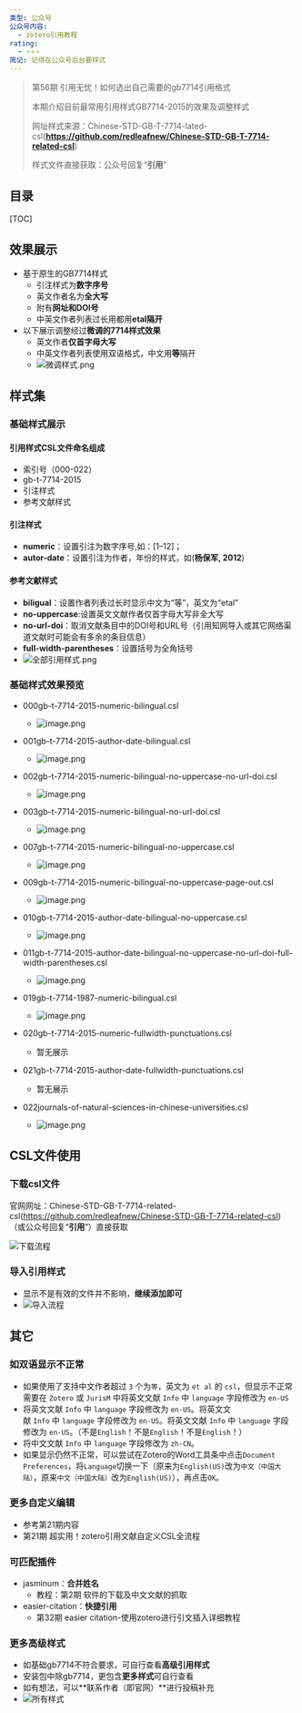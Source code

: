 ```yaml
---
类型: 公众号
公众号内容:
  - zotero引用教程
rating:
  - ⭐⭐⭐
简记: 记得在公众号后台要样式
---
```


>第56期 引用无忧！如何选出自己需要的gb7714引用格式
>
>本期介绍目前最常用引用样式GB7714-2015的效果及调整样式
>
>网址样式来源：Chinese-STD-GB-T-7714-lated-csl(**https://github.com/redleafnew/Chinese-STD-GB-T-7714-related-csl**)
>
>样式文件直接获取：公众号回复“**引用**”

## 目录

[TOC]

## 效果展示

- 基于原生的GB7714样式
	- 引注样式为**数字序号**
	- 英文作者名为**全大写**
	- 附有**网址和DOI号**
	- 中英文作者列表过长用都用**etal隔开**
- 以下展示调整经过**微调的7714样式效果**
	- 英文作者**仅首字母大写**
	- 中英文作者列表使用双语格式，中文用**等**隔开
	- ![微调样式.png](https://pic-go-42.oss-cn-guangzhou.aliyuncs.com/img/20231228110912.png)

## 样式集

### 基础样式展示

#### 引用样式CSL文件命名组成

- 索引号（000-022）
- gb-t-7714-2015
- 引注样式
- 参考文献样式

#### 引注样式

- **numeric**：设置引注为数字序号,如：[1–12]；
- **autor-date**：设置引注为作者，年份的样式，如(**杨保军, 2012**)

#### 参考文献样式

- **biligual**：设置作者列表过长时显示中文为“等”，英文为“etal”
- **no-uppercase**:设置英文文献作者仅首字母大写非全大写
- **no-url-doi**：取消文献条目中的DOI号和URL号（引用知网导入或其它网络渠道文献时可能会有多余的条目信息）
- **full-width-parentheses**：设置括号为全角括号
- ![全部引用样式.png](https://pic-go-42.oss-cn-guangzhou.aliyuncs.com/img/20231228111923.png)

### 基础样式效果预览

- 000gb-t-7714-2015-numeric-bilingual.csl
	- ![image.png](https://pic-go-42.oss-cn-guangzhou.aliyuncs.com/img/20231228112802.png)

- 001gb-t-7714-2015-author-date-bilingual.csl
	- ![image.png](https://pic-go-42.oss-cn-guangzhou.aliyuncs.com/img/20231228112814.png)

- 002gb-t-7714-2015-numeric-bilingual-no-uppercase-no-url-doi.csl
	- ![image.png](https://pic-go-42.oss-cn-guangzhou.aliyuncs.com/img/20231228112830.png)

- 003gb-t-7714-2015-numeric-bilingual-no-url-doi.csl
	- ![image.png](https://pic-go-42.oss-cn-guangzhou.aliyuncs.com/img/20231228112917.png)

- 007gb-t-7714-2015-numeric-bilingual-no-uppercase.csl
	- ![image.png](https://pic-go-42.oss-cn-guangzhou.aliyuncs.com/img/20231228112931.png)

- 009gb-t-7714-2015-numeric-bilingual-no-uppercase-page-out.csl
	- ![image.png](https://pic-go-42.oss-cn-guangzhou.aliyuncs.com/img/20231228112955.png)

- 010gb-t-7714-2015-author-date-bilingual-no-uppercase.csl
	- ![image.png](https://pic-go-42.oss-cn-guangzhou.aliyuncs.com/img/20231228113009.png)

- 011gb-t-7714-2015-author-date-bilingual-no-uppercase-no-url-doi-full-width-parentheses.csl
	- ![image.png](https://pic-go-42.oss-cn-guangzhou.aliyuncs.com/img/20231228113024.png)
- 019gb-t-7714-1987-numeric-bilingual.csl
	- ![image.png](https://pic-go-42.oss-cn-guangzhou.aliyuncs.com/img/20231228113041.png)

- 020gb-t-7714-2015-numeric-fullwidth-punctuations.csl
	- 暂无展示
- 021gb-t-7714-2015-author-date-fullwidth-punctuations.csl
	- 暂无展示
- 022journals-of-natural-sciences-in-chinese-universities.csl
	- ![image.png](https://pic-go-42.oss-cn-guangzhou.aliyuncs.com/img/20231228113107.png)

## CSL文件使用

### 下载csl文件

官网网址：Chinese-STD-GB-T-7714-related-csl(https://github.com/redleafnew/Chinese-STD-GB-T-7714-related-csl)（或公众号回复“**引用**”）直接获取

![下载流程](https://pic-go-42.oss-cn-guangzhou.aliyuncs.com/img/20231228113815.png)

### 导入引用样式

- 显示不是有效的文件并不影响，**继续添加即可**
- ![导入流程](https://pic-go-42.oss-cn-guangzhou.aliyuncs.com/img/20231228114139.png)

## 其它

### 如双语显示不正常

- 如果使用了支持中文作者超过 `3` 个为`等`，英文为 `et al` 的 `csl`，但显示不正常需要在 `Zotero` 或 `JurisM` 中将英文文献 `Info` 中 `language` 字段修改为 `en-US`
- 将英文文献 `Info` 中 `language` 字段修改为 `en-US`。将英文文献 `Info` 中 `language` 字段修改为 `en-US`。将英文文献 `Info` 中 `language` 字段修改为 `en-US`。（不是`English`！不是`English`！不是`English`！）
- 将中文文献 `Info` 中 `language` 字段修改为 `zh-CN`。
- 如果显示仍然不正常，可以尝试在Zotero的Word工具条中点击`Document Preferences`，将`Language`切换一下（原来为`English(US)`改为`中文（中国大陆）`，原来`中文（中国大陆）`改为`English(US)`），再点击`OK`。

### 更多自定义编辑

- 参考第21期内容
- 第21期 超实用！zotero引用文献自定义CSL全流程

### 可匹配插件

- jasminum：**合并姓名**
	- 教程：第2期 软件的下载及中文文献的抓取
- easier-citation：**快捷引用**
	- 第32期 easier citation-使用zotero进行引文插入详细教程

### 更多高级样式

- 如基础gb7714不符合要求，可自行查看**高级引用样式**
- 安装包中除gb7714，更包含**更多样式**可自行查看
- 如有想法，可以**联系作者（即官网）**进行投稿补充
- ![所有样式](https://pic-go-42.oss-cn-guangzhou.aliyuncs.com/img/20231228114416.png)




